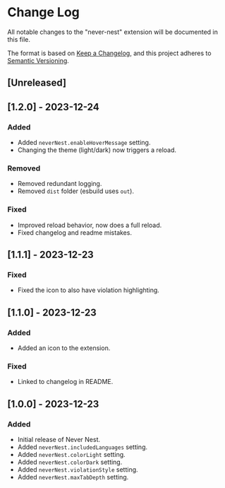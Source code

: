 # Change Log

All notable changes to the "never-nest" extension will be documented in this file.

The format is based on [Keep a Changelog](https://keepachangelog.com/en/1.0.0/),
and this project adheres to [Semantic Versioning](https://semver.org/spec/v2.0.0.html).

## [Unreleased]

## [1.2.0] - 2023-12-24

### Added

- Added `neverNest.enableHoverMessage` setting.
- Changing the theme (light/dark) now triggers a reload.

### Removed

- Removed redundant logging.
- Removed `dist` folder (esbuild uses `out`).

### Fixed

- Improved reload behavior, now does a full reload.
- Fixed changelog and readme mistakes.

## [1.1.1] - 2023-12-23

### Fixed

- Fixed the icon to also have violation highlighting.

## [1.1.0] - 2023-12-23

### Added

- Added an icon to the extension.

### Fixed

- Linked to changelog in README.

## [1.0.0] - 2023-12-23

### Added

- Initial release of Never Nest.
- Added `neverNest.includedLanguages` setting.
- Added `neverNest.colorLight` setting.
- Added `neverNest.colorDark` setting.
- Added `neverNest.violationStyle` setting.
- Added `neverNest.maxTabDepth` setting.
